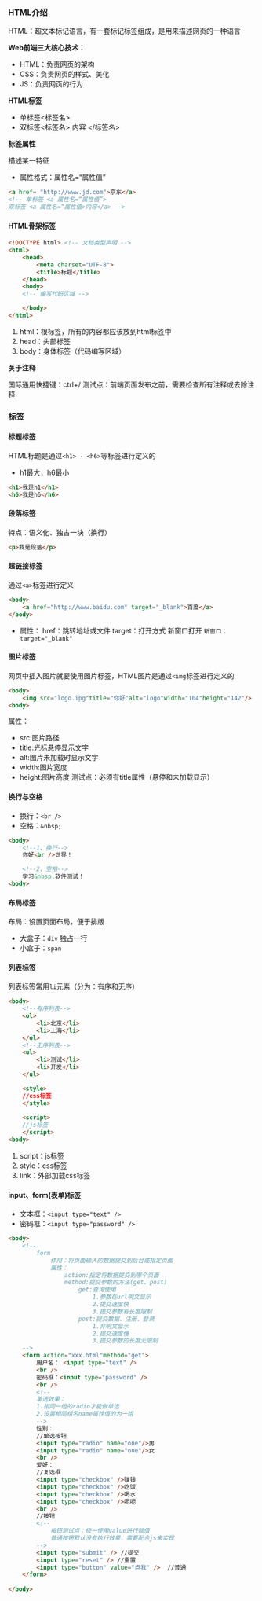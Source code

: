### HTML介绍

HTML：超文本标记语言，有一套标记标签组成，是用来描述网页的一种语言

**Web前端三大核心技术：**
- HTML：负责网页的架构
- CSS：负责网页的样式、美化
- JS：负责网页的行为

**HTML标签**

- 单标签\<标签名\>
- 双标签\<标签名\> 内容 \</标签名\>

**标签属性**

描述某一特征
- 属性格式：属性名=“属性值”
```html
<a href= "http://www.jd.com">京东</a>
<!-- 单标签 <a 属性名=“属性值”>
双标签 <a 属性名=“属性值>内容</a> -->
```

#### HTML骨架标签

```html
<!DOCTYPE html> <!-- 文档类型声明 -->
<html>
	<head>
		<meta charset="UTF-8">
		<title>标题</title>
	</head>
	<body>
	<!-- 编写代码区域 -->

	</body>
</html>
```

 1. html：根标签，所有的内容都应该放到html标签中
 2. head：头部标签
 3. body：身体标签（代码编写区域）

**关于注释**

国际通用快捷键：ctrl+/
测试点：前端页面发布之前，需要检查所有注释或去除注释

### 标签

#### **标题标签**

HTML标题是通过`<h1> - <h6>`等标签进行定义的
- h1最大，h6最小
```html
<h1>我是h1</h1>
<h6>我是h6</h6>
```

#### 段落标签

特点：语义化、独占一块（换行）
```html
<p>我是段落</p>
```

#### 超链接标签

通过`<a>`标签进行定义

```html
<body>
	<a href="http://www.baidu.com" target="_blank">百度</a>
</body>
```

- 属性：
href：跳转地址或文件
target：打开方式 新窗口打开 `新窗口：target="_blank"`

#### 图片标签

网页中插入图片就要使用图片标签，HTML图片是通过`<img`标签进行定义的

```html
<body>
	<img src="logo.ipg"title="你好"alt="logo"width="104"height="142"/>
<body>
```

属性：
- src:图片路径
- title:光标悬停显示文字
- alt:图片未加载时显示文字
- width:图片宽度
- height:图片高度
测试点：必须有title属性（悬停和未加载显示）

#### 换行与空格

- 换行：`<br />`
- 空格：`&nbsp;`
```html
<body>
	<!--1、换行-->
	你好<br />世界！

	<!--2、空格-->
	学习&nbsp;软件测试！
<body>
```

#### 布局标签

 布局：设置页面布局，便于排版
 - 大盒子：`div` 独占一行
 - 小盒子：`span`

#### 列表标签

列表标签常用`li`元素（分为：有序和无序）
```html
<body>
	<!--有序列表-->
	<ol>
		<li>北京</li>
		<li>上海</li>
	</ol>
	<!--无序列表-->
	<ul>
		<li>测试</li>
		<li>开发</li>
	</ul>

	<style>
	//css标签
	</style>
	
	<script>
	//js标签
	</script>
<body>
```

1. script：js标签
2. style：css标签
3. link：外部加载css标签

#### input、form(表单)标签

- 文本框：`<input type="text" />`
- 密码框：`<input type="password" />`

```html
<body>
	<!--
		form
			作用：将页面输入的数据提交到后台或指定页面
			属性：
				action:指定将数据提交到哪个页面
				method:提交参数的方法(get、post)
					get:查询使用
						1.参数在url明文显示
						2.提交速度快
						3.提交参数有长度限制
					post:提交数据、注册、登录
						1.非明文显示
						2.提交速度慢
						3.提交参数的长度无限制
	-->
	<form action="xxx.html"method="get">
		用户名： <input type="text" />
		<br />
		密码框：<input type="password" />
		<br />
		<!-- 
		单选效果：
		1.相同一组的radio才能做单选
		2.设置相同组名name属性值的为一组
		-->
		性别：
		//单选按钮
		<input type="radio" name="one"/>男
		<input type="radio" name="one"/>女
		<br />
		爱好：
		//复选框
		<input type="checkbox" />赚钱
		<input type="checkbox" />吃饭
		<input type="checkbox" />喝水
		<input type="checkbox" />呃呃
		<br />
		//按钮
		<!--
			按钮测试点：统一使用value进行赋值
			普通按钮默认没有执行效果，需要配合js来实现
		-->
		<input type="submit" /> //提交
		<input type="reset" /> //重置
		<input type="button" value="点我" />	//普通
	</form>
	
</body>
	
```